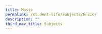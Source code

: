 ```yaml
---
title: Music
permalink: /student-life/Subjects/Music/
description: ""
third_nav_title: Subjects
---
```

